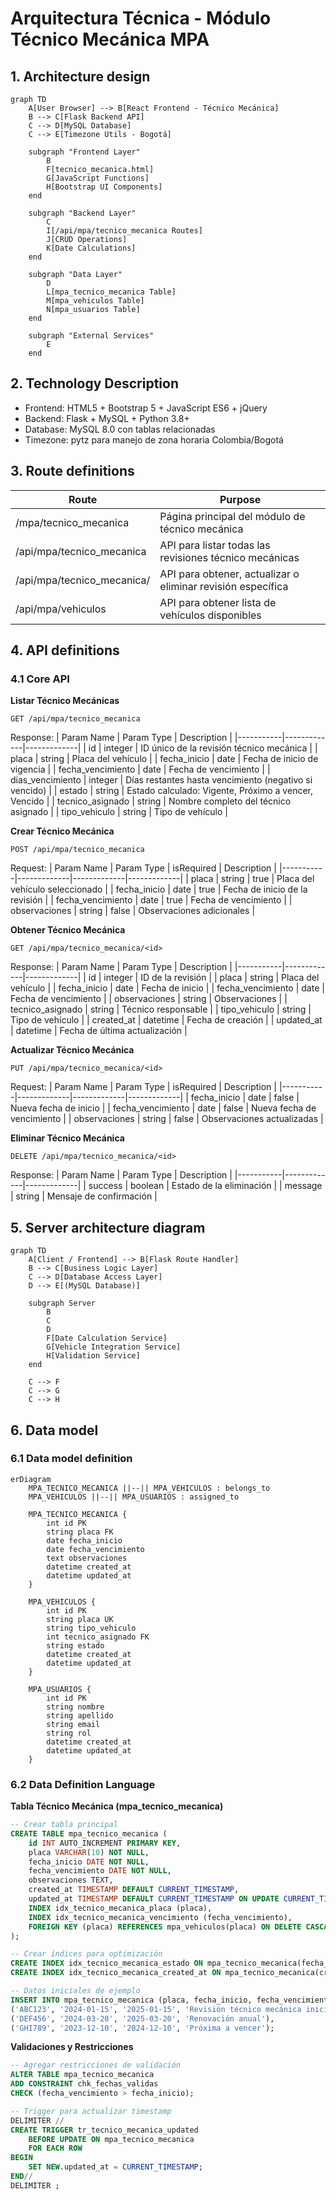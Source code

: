 # Arquitectura Técnica - Módulo Técnico Mecánica MPA

## 1. Architecture design

```mermaid
graph TD
    A[User Browser] --> B[React Frontend - Técnico Mecánica]
    B --> C[Flask Backend API]
    C --> D[MySQL Database]
    C --> E[Timezone Utils - Bogotá]

    subgraph "Frontend Layer"
        B
        F[tecnico_mecanica.html]
        G[JavaScript Functions]
        H[Bootstrap UI Components]
    end

    subgraph "Backend Layer"
        C
        I[/api/mpa/tecnico_mecanica Routes]
        J[CRUD Operations]
        K[Date Calculations]
    end

    subgraph "Data Layer"
        D
        L[mpa_tecnico_mecanica Table]
        M[mpa_vehiculos Table]
        N[mpa_usuarios Table]
    end

    subgraph "External Services"
        E
    end
```

## 2. Technology Description

- Frontend: HTML5 + Bootstrap 5 + JavaScript ES6 + jQuery
- Backend: Flask + MySQL + Python 3.8+
- Database: MySQL 8.0 con tablas relacionadas
- Timezone: pytz para manejo de zona horaria Colombia/Bogotá

## 3. Route definitions

| Route | Purpose |
|-------|---------|
| /mpa/tecnico_mecanica | Página principal del módulo de técnico mecánica |
| /api/mpa/tecnico_mecanica | API para listar todas las revisiones técnico mecánicas |
| /api/mpa/tecnico_mecanica/<id> | API para obtener, actualizar o eliminar revisión específica |
| /api/mpa/vehiculos | API para obtener lista de vehículos disponibles |

## 4. API definitions

### 4.1 Core API

**Listar Técnico Mecánicas**
```
GET /api/mpa/tecnico_mecanica
```

Response:
| Param Name | Param Type | Description |
|-----------|-------------|-------------|
| id | integer | ID único de la revisión técnico mecánica |
| placa | string | Placa del vehículo |
| fecha_inicio | date | Fecha de inicio de vigencia |
| fecha_vencimiento | date | Fecha de vencimiento |
| dias_vencimiento | integer | Días restantes hasta vencimiento (negativo si vencido) |
| estado | string | Estado calculado: Vigente, Próximo a vencer, Vencido |
| tecnico_asignado | string | Nombre completo del técnico asignado |
| tipo_vehiculo | string | Tipo de vehículo |

**Crear Técnico Mecánica**
```
POST /api/mpa/tecnico_mecanica
```

Request:
| Param Name | Param Type | isRequired | Description |
|-----------|-------------|-------------|-------------|
| placa | string | true | Placa del vehículo seleccionado |
| fecha_inicio | date | true | Fecha de inicio de la revisión |
| fecha_vencimiento | date | true | Fecha de vencimiento |
| observaciones | string | false | Observaciones adicionales |

**Obtener Técnico Mecánica**
```
GET /api/mpa/tecnico_mecanica/<id>
```

Response:
| Param Name | Param Type | Description |
|-----------|-------------|-------------|
| id | integer | ID de la revisión |
| placa | string | Placa del vehículo |
| fecha_inicio | date | Fecha de inicio |
| fecha_vencimiento | date | Fecha de vencimiento |
| observaciones | string | Observaciones |
| tecnico_asignado | string | Técnico responsable |
| tipo_vehiculo | string | Tipo de vehículo |
| created_at | datetime | Fecha de creación |
| updated_at | datetime | Fecha de última actualización |

**Actualizar Técnico Mecánica**
```
PUT /api/mpa/tecnico_mecanica/<id>
```

Request:
| Param Name | Param Type | isRequired | Description |
|-----------|-------------|-------------|-------------|
| fecha_inicio | date | false | Nueva fecha de inicio |
| fecha_vencimiento | date | false | Nueva fecha de vencimiento |
| observaciones | string | false | Observaciones actualizadas |

**Eliminar Técnico Mecánica**
```
DELETE /api/mpa/tecnico_mecanica/<id>
```

Response:
| Param Name | Param Type | Description |
|-----------|-------------|-------------|
| success | boolean | Estado de la eliminación |
| message | string | Mensaje de confirmación |

## 5. Server architecture diagram

```mermaid
graph TD
    A[Client / Frontend] --> B[Flask Route Handler]
    B --> C[Business Logic Layer]
    C --> D[Database Access Layer]
    D --> E[(MySQL Database)]

    subgraph Server
        B
        C
        D
        F[Date Calculation Service]
        G[Vehicle Integration Service]
        H[Validation Service]
    end

    C --> F
    C --> G
    C --> H
```

## 6. Data model

### 6.1 Data model definition

```mermaid
erDiagram
    MPA_TECNICO_MECANICA ||--|| MPA_VEHICULOS : belongs_to
    MPA_VEHICULOS ||--|| MPA_USUARIOS : assigned_to

    MPA_TECNICO_MECANICA {
        int id PK
        string placa FK
        date fecha_inicio
        date fecha_vencimiento
        text observaciones
        datetime created_at
        datetime updated_at
    }
    
    MPA_VEHICULOS {
        int id PK
        string placa UK
        string tipo_vehiculo
        int tecnico_asignado FK
        string estado
        datetime created_at
        datetime updated_at
    }
    
    MPA_USUARIOS {
        int id PK
        string nombre
        string apellido
        string email
        string rol
        datetime created_at
        datetime updated_at
    }
```

### 6.2 Data Definition Language

**Tabla Técnico Mecánica (mpa_tecnico_mecanica)**
```sql
-- Crear tabla principal
CREATE TABLE mpa_tecnico_mecanica (
    id INT AUTO_INCREMENT PRIMARY KEY,
    placa VARCHAR(10) NOT NULL,
    fecha_inicio DATE NOT NULL,
    fecha_vencimiento DATE NOT NULL,
    observaciones TEXT,
    created_at TIMESTAMP DEFAULT CURRENT_TIMESTAMP,
    updated_at TIMESTAMP DEFAULT CURRENT_TIMESTAMP ON UPDATE CURRENT_TIMESTAMP,
    INDEX idx_tecnico_mecanica_placa (placa),
    INDEX idx_tecnico_mecanica_vencimiento (fecha_vencimiento),
    FOREIGN KEY (placa) REFERENCES mpa_vehiculos(placa) ON DELETE CASCADE
);

-- Crear índices para optimización
CREATE INDEX idx_tecnico_mecanica_estado ON mpa_tecnico_mecanica(fecha_vencimiento);
CREATE INDEX idx_tecnico_mecanica_created_at ON mpa_tecnico_mecanica(created_at DESC);

-- Datos iniciales de ejemplo
INSERT INTO mpa_tecnico_mecanica (placa, fecha_inicio, fecha_vencimiento, observaciones) VALUES
('ABC123', '2024-01-15', '2025-01-15', 'Revisión técnico mecánica inicial'),
('DEF456', '2024-03-20', '2025-03-20', 'Renovación anual'),
('GHI789', '2023-12-10', '2024-12-10', 'Próxima a vencer');
```

**Validaciones y Restricciones**
```sql
-- Agregar restricciones de validación
ALTER TABLE mpa_tecnico_mecanica 
ADD CONSTRAINT chk_fechas_validas 
CHECK (fecha_vencimiento > fecha_inicio);

-- Trigger para actualizar timestamp
DELIMITER //
CREATE TRIGGER tr_tecnico_mecanica_updated 
    BEFORE UPDATE ON mpa_tecnico_mecanica
    FOR EACH ROW
BEGIN
    SET NEW.updated_at = CURRENT_TIMESTAMP;
END//
DELIMITER ;
```